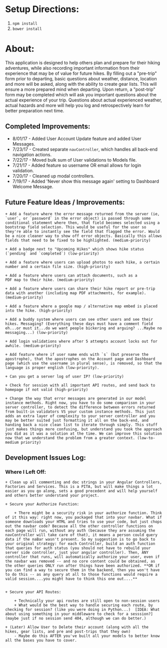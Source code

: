 # Setup Directions:
1. `npm install`
2. `bower install`


# About:

This application is designed to help others plan and prepare for their hiking adventures, while also recording important information from their experience that may be of value for future hikes. By filling out a "pre-trip" form prior to departing, basic questions about weather, distance, location and more will be asked, along with the ability
to create gear lists. This will ensure a more prepared mind when departing. Upon return, a "post-trip" form may be completed which will ask you important questions about the actual experience of your trip. Questions about actual experienced weather, actual hazards and more will help you log and retrospectively learn for better preparation next time.

## Completed Improvements:

+ 8/01/17 - Added User Account Update feature and added User Messages.
+ 7/23/17 - Created separate `navController`, which handles all back-end navigation actions.
+ 7/22/17 - Moved bulk sum of User validations to Models file.
+ 7/21/17 - Added feature so username OR email allows for login validation.
+ 7/20/17 - Cleaned up modal controllers.
+ 7/19/17 - Added 'Never show this message again' setting to Dashboard Welcome Message.

## Future Feature Ideas / Improvements:

	+ Add a feature where the error message returned from the server (ie, `user`, or `password` in the error object) is passed through some conditional statement where then, that field becomes selected using a bootstrap field selection. This would be useful for the user so they're able to instantly see the field that flagged the error. Would be a nice cleaner way to show off error objects. Basically this allows fields that need to be fixed to be highlighted. (medium-priority)

	+ Add a badge next to "Upcoming Hikes" which shows hike status (`pending` and `completed`) (low-priority)

	+ Add a feature where users can upload photos to each hike, a certain number and a certain file size. (high-priority)

	+ Add a feature where users can attach documents, such as a
	PDF map to their hike. (medium-priority)

	+ Add a feature where users can share their hike report or pre-trip data with another (including map PDF attachments, for example). (medium-priority)

	+ Add a feature where a google map / alternative map embed is placed
	into the hike. (high-priority)

	+ Add a buddy system where users can see other users and see their hikes. Messaging? (Everything these days must have a comment field eh...or must it...do we want people bickering and arguing? ...Maybe no messaging...) (low-priority)

	+ Add login validations where after 5 attempts account locks out for awhile. (medium-priority)

	+ Add feature where if user name ends with `s` (but preserve the apostrophe), that the apostrophes on the Account page and Dashboard page (which use the username in plural sense), is removed, so that the language is proper english (low-priority).

	+ Can you get a server log of user IP? (low-priority)

	+ Check for session with all important API routes, and send back to homepage if not valid (high-priority)

	+ Change the way that error messages are generated in our model instance methods. Right now, you have to do some comparison in your server controller, to detect the difference between errors returned from built-in validators VS your custom instance methods. This just adds an extra layer of complexity to your server controller and you may be better suited just formatting it all on the back-end, and handing back a nice clean list to iterate through simply. This stuff just makes things more confusing, but understand you took the approach you did as it was a solution at the time. We can improve this solution now that we understand the problem from a greater context. (low-to-medium priority)



## Development Issues Log:


### Where I Left Off:

	+ Clean up all commenting and doc strings in your Angular Controllers, Factories and Services. This is a PITA, but will make things a lot easier as you go along, sets a good precedent and will help yourself and others better understand your project.

	+ Secure your Authorize Function:

		+ There might be a security risk in your authorize function. Think of it this way: right now, you packaged that into your navbar. What if someone downloads your HTML and tries to use your code, but just chops out the navbar code? Because all the other controller functions on each page will run, without any auth (because they are assuming the navController will take care of that), it means a person could query data if the naBar wasn't present. So my suggestion is to go back to your original strategy: for each Controller, build an auth function that queries for auth status (you should not have to rebuild your server side controller, just your angular controller). Then, ANY controller that runs, will automatically authorize your user, even if the navbar was removed -- and no core content could be obtained, as the other queries ONLY run after things have been authorized. **OR if you can find a way to secure them in the backend, then you won't have to do this -- as any query at all to those functions would require a valid session....you might have to think this one out....**


	+ Secure your API Routes:

		+ Technically your api routes are still open to non-session users
		+ What would be the best way to handle securing each route, by checking for session? (like you were doing in Python...)  [IDEA: What about using something in your middleware to check for a sesssion?] (maybe just if no session send 404, although we can do better.)

	+ (Later) Allow User to Delete their account (along with all the hikes, gear lists, and pre and post-trips that they own)
		- Maybe do this AFTER you've built all your models to better know all the bases you have to cover.
